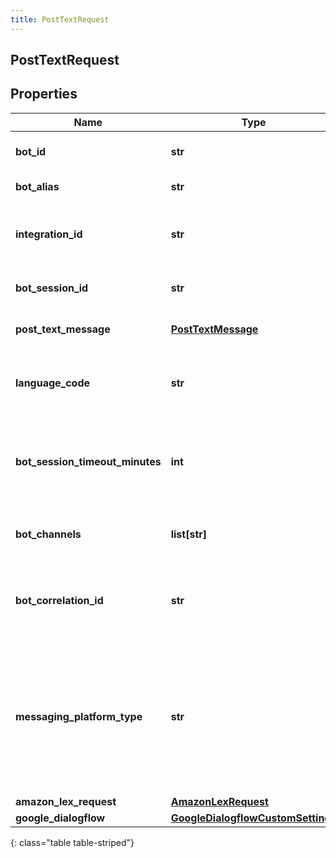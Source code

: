 ```yaml
---
title: PostTextRequest
---
```

## PostTextRequest

## Properties

|Name | Type | Description | Notes|
|------------ | ------------- | ------------- | -------------|
| **bot_id** | **str** | ID of the bot to send the text to. | |
| **bot_alias** | **str** | Alias/Version of the bot | [optional] |
| **integration_id** | **str** | the integration service id for the bot&#39;s credentials | |
| **bot_session_id** | **str** | GUID for this bot&#39;s session | |
| **post_text_message** | [**PostTextMessage**](PostTextMessage.html) | Message to send to the bot | |
| **language_code** | **str** | The launguage code the bot will run under | [optional] |
| **bot_session_timeout_minutes** | **int** | Override timeout for the bot session. This should be greater than 10 minutes. | [optional] |
| **bot_channels** | **list[str]** | The channels this bot is utilizing | [optional] |
| **bot_correlation_id** | **str** | Id for tracking the activity - this will be returned in the response | [optional] |
| **messaging_platform_type** | **str** | If the channels list contains a &#39;Messaging&#39; item and the messaging platform is known, include it here to get accurate analytics | [optional] |
| **amazon_lex_request** | [**AmazonLexRequest**](AmazonLexRequest.html) |  | [optional] |
| **google_dialogflow** | [**GoogleDialogflowCustomSettings**](GoogleDialogflowCustomSettings.html) |  | [optional] |
{: class="table table-striped"}


